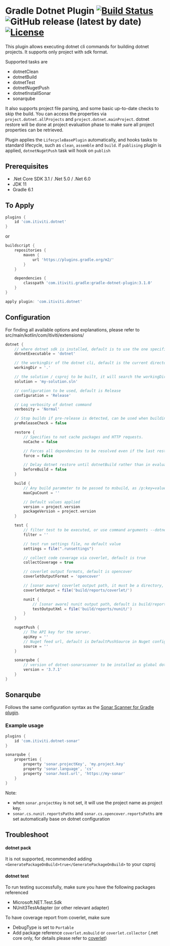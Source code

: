 # Gradle Dotnet Plugin [![Build Status](https://dev.azure.com/ngyukman/ngyukman/_apis/build/status/Itiviti.gradle-dotnet-plugin?branchName=master)](https://dev.azure.com/ngyukman/ngyukman/_build/latest?definitionId=1&branchName=master) ![GitHub release (latest by date)](https://img.shields.io/github/v/release/Itiviti/gradle-dotnet-plugin) [![License](https://img.shields.io/badge/License-Apache%202.0-blue.svg)](https://opensource.org/licenses/Apache-2.0)

This plugin allows executing dotnet cli commands for building dotnet projects.
It supports only project with sdk format.

Supported tasks are
* dotnetClean
* dotnetBuild
* dotnetTest
* dotnetNugetPush
* dotnetInstallSonar
* sonarqube

It also supports project file parsing, and some basic up-to-date checks to skip the build.
You can access the properties via `project.dotnet.allProjects` and `project.dotnet.mainProject`.
dotnet restore will be done at project evaluation phase to make sure all project properties can be retrieved.

Plugin applies the `LifecycleBasePlugin` automatically,
and hooks tasks to standard lifecycle, such as `clean`, `assemble` and `build`.
if `publising` plugin is applied, `dotnetNugetPush` task will hook on `publish` 

## Prerequisites
* .Net Core SDK 3.1 / .Net 5.0 / .Net 6.0
* JDK 11
* Gradle 6.1

## To Apply
```groovy
plugins {
    id 'com.itiviti.dotnet'
}
```

or
```groovy
buildscript {
    repositories {
        maven {
            url 'https://plugins.gradle.org/m2/'
        }
    }

    dependencies {
        classpath 'com.itiviti.gradle:gradle-dotnet-plugin:3.1.0'
    }
}

apply plugin: 'com.itiviti.dotnet'
```

## Configuration
For finding all available options and explanations, please refer to src/main/kotlin/com/itiviti/extensions/

```groovy
dotnet {
    // where dotnet sdk is installed, default is to use the one specified in PATH
    dotnetExecutable = 'dotnet'

    // the workingDir of the dotnet cli, default is the current directory
    workingDir = '.'

    // the solution / csproj to be built, it will search the workingDir if not specified
    solution = 'my-solution.sln'

    // configuration to be used, default is Release
    configuration = 'Release'

    // Log verbosity of dotnet command
    verbosity = 'Normal'

    // Stop builds if pre-release is detected, can be used when building release build, default is false
    preReleaseCheck = false

    restore {
        // Specifies to not cache packages and HTTP requests.
        noCache = false

        // Forces all dependencies to be resolved even if the last restore was successful. Specifying this flag is the same as deleting the project.assets.json file.
        force = false

        // Delay dotnet restore until dotnetBuild rather than in evaluation phase, could lead to missing project properties due to missing dependencies
        beforeBuild = false
    }

    build {
        // Any build parameter to be passed to msbuild, as /p:key=value, for example
        maxCpuCount = ''

        // Default values applied
        version = project.version
        packageVersion = project.version
    }

    test {
        // filter test to be executed, or use command arguments --dotnet-tests to override (similar to --tests)
        filter = ''

        // test run settings file, no default value
        settings = file(".runsettings")

        // collect code coverage via coverlet, default is true
        collectCoverage = true

        // coverlet output formats, default is opencover
        coverletOutputFormat = 'opencover'

        // [sonar aware] coverlet output path, it must be a directory, default is build/reports/coverlet/
        coverletOutput = file('build/reports/coverlet/')

        nunit {
            // [sonar aware] nunit output path, default is build/reports/nunit/
            testOutputXml = file('build/reports/nunit/')
        }
    }

    nugetPush {
        // The API key for the server.
        apiKey = ''
        // Nuget feed url, default is DefaultPushSource in Nuget config if not set
        source = ''
    }

    sonarqube {
        // version of dotnet-sonarscanner to be installed as global dotnet tool, default is latest
        version = '3.7.1'
    }
}
```

## Sonarqube

Follows the same configuration syntax as the [Sonar Scanner for Gradle plugin](https://github.com/SonarSource/sonar-scanner-gradle).

### Example usage

```groovy
plugins {
    id 'com.itiviti.dotnet-sonar'
}

sonarqube {
    properties {
        property 'sonar.projectKey', 'my.project.key'
        property 'sonar.language', 'cs'
        property 'sonar.host.url', 'https://my-sonar'
    }
}
```

Note:
* when `sonar.projectKey` is not set, it will use the project name as project key.
* `sonar.cs.nunit.reportsPaths` and `sonar.cs.opencover.reportsPaths` are set automatically base on dotnet configuration

## Troubleshoot
#### dotnet pack
It is not supported, recommended adding `<GeneratePackageOnBuild>true</GeneratePackageOnBuild>` to your csproj

#### dotnet test
To run testing successfully, make sure you have the following packages referenced
* Microsoft.NET.Test.Sdk
* NUnit3TestAdapter (or other relevant adapter)

To have coverage report from coverlet, make sure
* DebugType is set to `Portable`
* Add package reference `coverlet.msbuild` or `coverlet.collector` (.net core only, for details please refer to [coverlet](https://github.com/tonerdo/coverlet))
